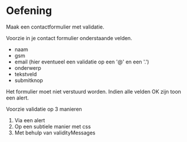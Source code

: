 # Oefening
Maak een contactformulier met validatie.

Voorzie in je contact formulier onderstaande velden.
 - naam
 - gsm
 - email (hier eventueel een validatie op een '@' en een '.')
 - onderwerp
 - tekstveld
 - submitknop

Het formulier moet niet verstuurd worden. Indien alle velden OK zijn toon een alert.


Voorzie validatie op 3 manieren
1. Via een alert
2. Op een subtiele manier met css
3. Met behulp van validityMessages